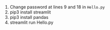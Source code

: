 1. Change password at lines 9 and 18 in ```Hello.py```
2. pip3 install streamlit
3. pip3 install pandas
4. streamlit run Hello.py
